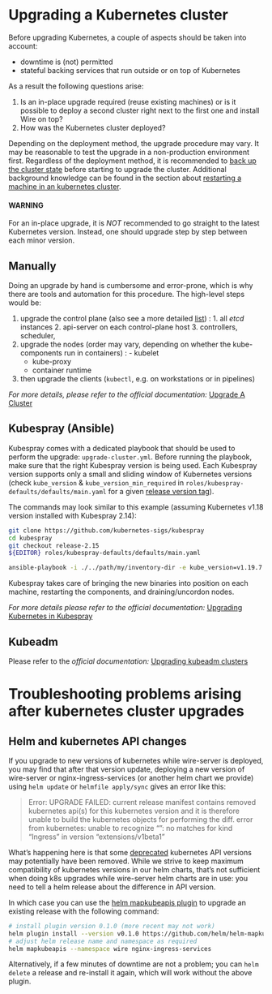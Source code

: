 # Upgrading a Kubernetes cluster

Before upgrading Kubernetes, a couple of aspects should be taken into account:

- downtime is (not) permitted
- stateful backing services that run outside or on top of Kubernetes

As a result the following questions arise:

1. Is an in-place upgrade required (reuse existing machines) or is it possible to
   deploy a second cluster right next to the first one and install Wire on top?
2. How was the Kubernetes cluster deployed?

Depending on the deployment method, the upgrade procedure may vary. It may be reasonable to test
the upgrade in a non-production environment first.
Regardless of the deployment method, it is recommended to [back up the cluster state](../../etcd.md#etcd-backup-and-restore) before starting to upgrade the cluster. Additional background knowledge
can be found in the section about [restarting a machine in an kubernetes cluster](../restart-machines/index.md#restarting-a-machine-in-a-kubernetes-cluster).

#### WARNING
For an in-place upgrade, it is *NOT* recommended to go straight to the latest Kubernetes
version. Instead, one should upgrade step by step between each minor version.

## Manually

Doing an upgrade by hand is cumbersome and error-prone, which is why there are tools and
automation for this procedure. The high-level steps would be:

1. upgrade the control plane (also see a more detailed [list](https://kubernetes.io/docs/tasks/administer-cluster/cluster-upgrade/#manual-deployments))
   : 1. all *etcd* instances
   2. api-server on each control-plane host
   3. controllers, scheduler,
2. upgrade the nodes (order may vary, depending on whether the kube-components run in containers)
   : - kubelet
   - kube-proxy
   - container runtime
3. then upgrade the clients (`kubectl`, e.g. on workstations or in pipelines)

*For more details, please refer to the official documentation:*
[Upgrade A Cluster](https://kubernetes.io/docs/tasks/administer-cluster/cluster-upgrade/)

## Kubespray (Ansible)

Kubespray comes with a dedicated playbook that should be used to perform the upgrade:
`upgrade-cluster.yml`. Before running the playbook, make sure that the right Kubespray version
is being used. Each Kubespray version supports only a small and sliding window of Kubernetes
versions (check `kube_version` & `kube_version_min_required` in `roles/kubespray-defaults/defaults/main.yaml`
for a given [release version tag](https://github.com/kubernetes-sigs/kubespray/releases)).

The commands may look similar to this example (assuming Kubernetes v1.18 version installed
with Kubespray 2.14):

```bash
git clone https://github.com/kubernetes-sigs/kubespray
cd kubespray
git checkout release-2.15
${EDITOR} roles/kubespray-defaults/defaults/main.yaml

ansible-playbook -i ./../path/my/inventory-dir -e kube_version=v1.19.7 ./upgrade-cluster.yml
```

<!-- TODO: adjust the example showing how to run this with wire-server-deploy a/o the offline toolchain container image -->
<!-- TODO: add ref to the part of this documentation that talks about the air-gapped installation -->

Kubespray takes care of bringing the new binaries into position on each machine, restarting
the components, and draining/uncordon nodes.

*For more details please refer to the official documentation:*
[Upgrading Kubernetes in Kubespray](https://kubespray.io/#/docs/upgrades)

## Kubeadm

Please refer to the *official documentation:* [Upgrading kubeadm clusters](https://kubernetes.io/docs/tasks/administer-cluster/kubeadm/kubeadm-upgrade/)

# Troubleshooting problems arising after kubernetes cluster upgrades

## Helm and kubernetes API changes

If you upgrade to new versions of kubernetes while wire-server is deployed, you may find that after that version update, deploying a new version of wire-server or nginx-ingress-services (or another helm chart we provide) using `helm update` or `helmfile apply/sync` gives an error like this:

> Error: UPGRADE FAILED: current release manifest contains removed kubernetes api(s) for this kubernetes version and it is therefore unable to build the kubernetes objects for performing the diff. error from kubernetes: unable to recognize “”: no matches for kind “Ingress” in version “extensions/v1beta1”

What’s happening here is that some [deprecated](https://kubernetes.io/docs/reference/using-api/deprecation-guide/)  kubernetes API versions may potentially have been removed. While we strive to keep maximum compatibility of kubernetes versions in our helm charts, that’s not sufficient when doing k8s upgrades while wire-server helm charts are in use: you need to tell a helm release about the difference in API version.

In which case you can use the [helm mapkubeapis plugin](https://github.com/helm/helm-mapkubeapis) to upgrade an existing release with the following command:

```sh
# install plugin version 0.1.0 (more recent may not work)
helm plugin install --version v0.1.0 https://github.com/helm/helm-mapkubeapis
# adjust helm release name and namespace as required
helm mapkubeapis --namespace wire nginx-ingress-services
```

Alternatively, if a few minutes of downtime are not a problem; you can `helm delete` a release and re-install it again, which will work without the above plugin.
